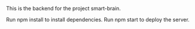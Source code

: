 This is the backend for the project smart-brain.

Run npm install to install dependencies.
Run npm start to deploy the server.